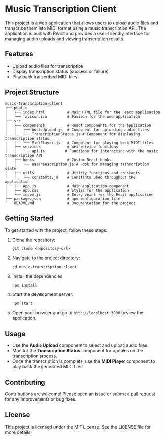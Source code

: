 # Music Transcription Client

This project is a web application that allows users to upload audio files and transcribe them into MIDI format using a music transcription API. The application is built with React and provides a user-friendly interface for managing audio uploads and viewing transcription results.

## Features

- Upload audio files for transcription
- Display transcription status (success or failure)
- Play back transcribed MIDI files

## Project Structure

```
music-transcription-client
├── public
│   ├── index.html          # Main HTML file for the React application
│   └── favicon.ico         # Favicon for the web application
├── src
│   ├── components          # React components for the application
│   │   ├── AudioUpload.js  # Component for uploading audio files
│   │   ├── TranscriptionStatus.js # Component for displaying transcription status
│   │   └── MidiPlayer.js   # Component for playing back MIDI files
│   ├── services            # API service functions
│   │   └── api.js         # Functions for interacting with the music transcription API
│   ├── hooks               # Custom React hooks
│   │   └── useTranscription.js # Hook for managing transcription state
│   ├── utils               # Utility functions and constants
│   │   └── constants.js    # Constants used throughout the application
│   ├── App.js              # Main application component
│   ├── App.css             # Styles for the application
│   └── index.js            # Entry point for the React application
├── package.json            # npm configuration file
└── README.md               # Documentation for the project
```

## Getting Started

To get started with the project, follow these steps:

1. Clone the repository:
   ```
   git clone <repository-url>
   ```

2. Navigate to the project directory:
   ```
   cd music-transcription-client
   ```

3. Install the dependencies:
   ```
   npm install
   ```

4. Start the development server:
   ```
   npm start
   ```

5. Open your browser and go to `http://localhost:3000` to view the application.

## Usage

- Use the **Audio Upload** component to select and upload audio files.
- Monitor the **Transcription Status** component for updates on the transcription process.
- Once the transcription is complete, use the **MIDI Player** component to play back the generated MIDI files.

## Contributing

Contributions are welcome! Please open an issue or submit a pull request for any improvements or bug fixes.

## License

This project is licensed under the MIT License. See the LICENSE file for more details.